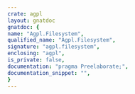 ```yaml
---
crate: agpl
layout: gnatdoc
gnatdoc: {
name: "Agpl.Filesystem",
qualified_name: "Agpl.Filesystem",
signature: "agpl.filesystem",
enclosing: "agpl",
is_private: false,
documentation: "pragma Preelaborate;",
documentation_snippet: "",
}
---
```

